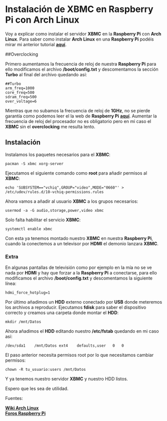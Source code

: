# Instalación de XBMC en Raspberry Pi con Arch Linux

Voy a explicar como instalar el servidor **XBMC** en la **Raspberry Pi** con **Arch Linux**. Para saber como instalar **Arch Linux** en una **Raspberry Pi** podéis mirar mi anterior tutorial [**aquí**](https://github.com/Atr0m/Tutoriales/blob/master/Arch_Linux_%2B_Raspberry_Pi.md).

##Overclocking

Primero aumentamos la frecuencia de reloj de nuestra **Raspberry Pi** para ello modificamos el archivo **/boot/config.txt** y descomentamos la sección **Turbo** al final del archivo quedando así:

```
##Turbo
arm_freq=1000
core_freq=500
sdram_freq=500
over_voltage=6
```
Mientras que no subamos la frecuencia de reloj de **1GHz**, no se pierde garantía como podemos leer el la web de **Raspberry Pi** [**aquí**](http://www.raspberrypi.org/archives/2008). Aumentar la frecuencia de reloj del procesador no es obligatorio pero en mi caso el **XBMC** sin el **overclocking** me resulta lento.

## Instalación

Instalamos los paquetes necesarios para el **XBMC**:

    pacman -S xbmc xorg-server
    
Ejecutamos el siguiente comando como **root** para añadir permisos al **XBMC**:

    echo 'SUBSYSTEM=="vchiq",GROUP="video",MODE="0660"' > /etc/udev/rules.d/10-vchiq-permissions.rules
    
Ahora vamos a añadir al usuario **XBMC** a los grupos necesarios:

    usermod -a -G audio,storage,power,video xbmc
    
Solo falta habilitar el servicio **XBMC**:

    systemctl enable xbmc
    
Con esta ya tenemos montado nuestro **XBMC** en nuestra **Raspberry Pi**, cuando la conectemos a un televisor por **HDMI** el demonio lanzara **XBMC**.

### Extra

En algunas pantallas de televisión como por ejemplo en la mía no se ve nada por **HDMI** y hay que forzar a la **Raspberry Pi** a conectarse, para ello modificamos el archivo **/boot/config.txt** y descomentamos la siguiente línea:

    hdmi_force_hotplug=1
    
Por último añadimos un **HDD** externo conectado por **USB** donde meteremos los archivos a reproducir. Ejecutamos **fdisk** para saber el dispositivo correcto y creamos una carpeta donde montar el **HDD**:

    mkdir /mnt/Datos
    
Ahora añadimos el **HDD** editando nuestro **/etc/fstab** quedando en mi caso así:

    /dev/sda1    /mnt/Datos	ext4	defaults,user	0	0
    
El paso anterior necesita permisos root por lo que necesitamos cambiar permisos:

    chown -R tu_usuario:users /mnt/Datos

Y ya tenemos nuestro servidor **XBMC** y nuestro HDD listos.

Espero que les sea de utilidad.

Fuentes:

[**Wiki Arch Linux**](https://wiki.archlinux.org/)  
[**Foros Raspberry Pi**](http://www.raspberrypi.org/forum/)
